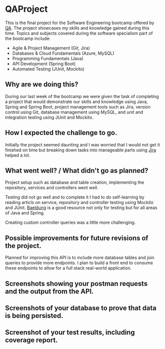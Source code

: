# QAProject

This is the final project for the Software Engineering bootcamp offered by [QA]. The project showcases my skills and knowledge gained during this time. Topics and subjects covered during the software specialism part of the  bootcamp include:

  - Agile & Project Management (Git, Jira)
  - Databases & Cloud Fundamentals (Azure, MySQL)
  - Programming Fundamentals (Java)
  - API Development (Spring Boot)
  - Automated Testing (JUnit, Mockito)

## Why are we doing this?

During our last week of the bootcamp we were given the task of completing a project that would demonstrate our skills and knowledge using Java, Spring and Spring Boot, project management tools such as Jira, version control using Git, database management using MySQL, and unit and integration testing using JUnit and Mockito. 

## How I expected the challenge to go.

Initially the project seemed daunting and I was worried that I would not get it finished on time but breaking down tasks into manageable parts using [Jira] helped a lot.

## What went well? / What didn't go as planned?

Project setup such as database and table creation, implementing the repository, services and controllers went well.  

Testing did not go well and to complete it I had to do self-learning by reading articls on service, repository and controller testing using Mockito and JUnit. [Baeldung] is a good resource not only for testing but for all areas of Java and Spring. 

Creating custom controller queries was a little more challenging.


## Possible improvements for future revisions of the project.

Planned for improving this API is to include more database tables and join queries to provide more endpoints. I  plan to build a front end to consume these endpoints to allow for a full stack real-world application.


## Screenshots showing your postman requests and the output from the API.



## Screenshots of your database to prove that data is being persisted.



## Screenshot of your test results, including coverage report.




[Baeldung]:https://www.baeldung.com/

[Jira]:https://chriscarrqaproject.atlassian.net/jira/software/projects/QP/boards/1/backlog?selectedIssue=QP-11

[QA]:https://www.qa.com/

